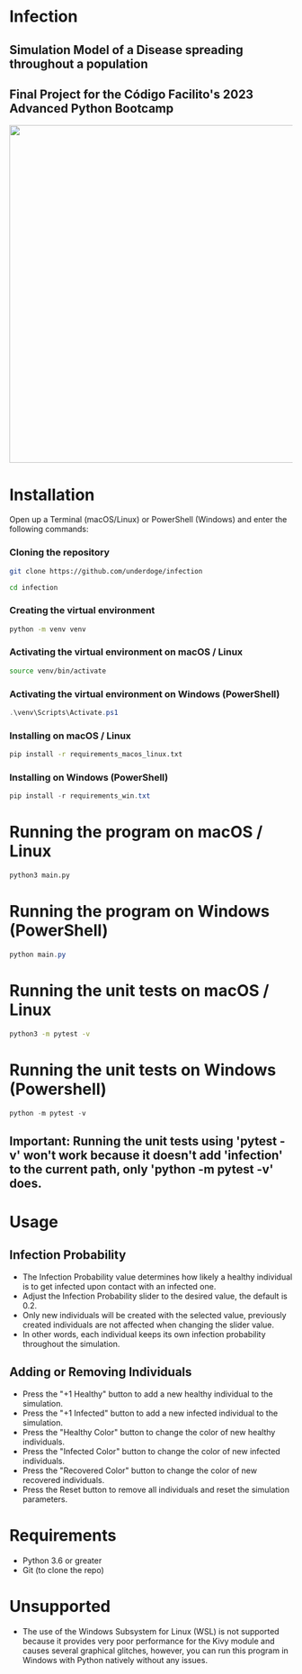# Infection
## Simulation Model of a Disease spreading throughout a population
## Final Project for the Código Facilito's 2023 Advanced Python Bootcamp
<img src="https://github.com/Underdoge/infection/assets/12192446/b316219d-b1a3-4d6c-a8ab-58f662da68db" width="800px" height="600px">

# Installation
Open up a Terminal (macOS/Linux) or PowerShell (Windows) and enter the following commands:
### Cloning the repository
```sh
git clone https://github.com/underdoge/infection

cd infection
```
### Creating the virtual environment
```sh
python -m venv venv
```
### Activating the virtual environment on macOS / Linux
```sh
source venv/bin/activate
```
### Activating the virtual environment on Windows (PowerShell)
```powershell
.\venv\Scripts\Activate.ps1
```
### Installing on macOS / Linux
```sh
pip install -r requirements_macos_linux.txt
```
### Installing on Windows (PowerShell)
```powershell
pip install -r requirements_win.txt
```
#
# Running the program on macOS / Linux
```sh
python3 main.py
```
#
# Running the program on Windows (PowerShell)
```powershell
python main.py
```
#
# Running the unit tests on macOS / Linux
```sh
python3 -m pytest -v
```
#
# Running the unit tests on Windows (Powershell)
```powershell
python -m pytest -v
```
## Important: Running the unit tests using 'pytest -v' won't work because it doesn't add 'infection' to the current path, only 'python -m pytest -v' does.
#
# Usage
## Infection Probability
- The Infection Probability value determines how likely a healthy individual is to get infected upon contact with an infected one.
- Adjust the Infection Probability slider to the desired value, the default is 0.2.
- Only new individuals will be created with the selected value, previously created individuals are not affected when changing the slider value.
- In other words, each individual keeps its own infection probability throughout the simulation.
## Adding or Removing Individuals 
- Press the "+1 Healthy" button to add a new healthy individual to the simulation.
- Press the "+1 Infected" button to add a new infected individual to the simulation.
- Press the "Healthy Color" button to change the color of new healthy individuals.
- Press the "Infected Color" button to change the color of new infected individuals.
- Press the "Recovered Color" button to change the color of new recovered individuals.
- Press the Reset button to remove all individuals and reset the simulation parameters.
#
# Requirements
- Python 3.6 or greater
- Git (to clone the repo)
#
# Unsupported
- The use of the Windows Subsystem for Linux (WSL) is not supported because it provides very poor performance for the Kivy module and causes several graphical glitches, however, you can run this program in Windows with Python natively without any issues.
